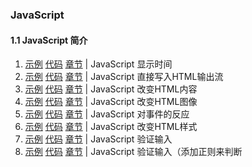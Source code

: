 ###  JavaScript

#### 1.1 JavaScript 简介
1. [示例](https://github.com/logicwang/Js-Review/blob/master/JS/1.html)
[代码](https://logicwang.github.io/Js-Review/JS/1.html)
[章节](https://www.runoob.com/js/js-intro.html) |
JavaScript  显示时间
2. [示例](https://github.com/logicwang/Js-Review/blob/master/JS/2.html)
[代码](https://logicwang.github.io/Js-Review/JS/2.html)
[章节](https://www.runoob.com/js/js-intro.html) |
JavaScript  直接写入HTML输出流
3. [示例](https://github.com/logicwang/Js-Review/blob/master/JS/3.html)
[代码](https://logicwang.github.io/Js-Review/JS/3.html)
[章节](https://www.runoob.com/js/js-intro.html) |
JavaScript  改变HTML内容
4. [示例](https://github.com/logicwang/Js-Review/blob/master/JS/4.html)
[代码](https://logicwang.github.io/Js-Review/JS/4.html)
[章节](https://www.runoob.com/js/js-intro.html) |
JavaScript  改变HTML图像
5. [示例](https://github.com/logicwang/Js-Review/blob/master/JS/5.html)
[代码](https://logicwang.github.io/Js-Review/JS/5.html)
[章节](https://www.runoob.com/js/js-intro.html) |
JavaScript  对事件的反应
6. [示例](https://github.com/logicwang/Js-Review/blob/master/JS/6.html)
[代码](https://logicwang.github.io/Js-Review/JS/6.html)
[章节](https://www.runoob.com/js/js-intro.html) |
JavaScript  改变HTML样式
7. [示例](https://github.com/logicwang/Js-Review/blob/master/JS/7.html)
[代码](https://logicwang.github.io/Js-Review/JS/7.html)
[章节](https://www.runoob.com/js/js-intro.html) |
JavaScript  验证输入
8. [示例](https://github.com/logicwang/Js-Review/blob/master/JS/8.html)
[代码](https://logicwang.github.io/Js-Review/JS/8.html)
[章节](https://www.runoob.com/js/js-intro.html) |
JavaScript  验证输入（添加正则来判断